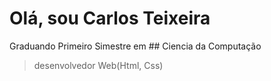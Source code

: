 # Olá, sou Carlos Teixeira
Graduando Primeiro Simestre em ## Ciencia da Computação 
> desenvolvedor Web(Html, Css)
